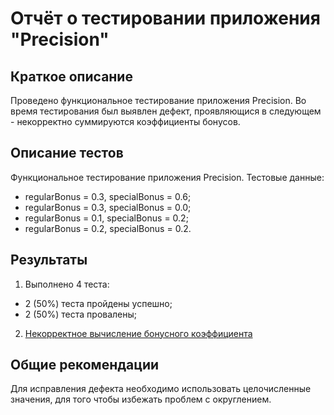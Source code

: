 # Отчёт о тестировании приложения "Precision"

## Краткое описание

Проведено функциональное тестирование приложения Precision.
Во время тестирования был выявлен дефект, проявляющися в следующем - некорректно суммируются коэффициенты бонусов.

## Описание тестов

Функциональное тестирование приложения Precision.
Тестовые данные:
* regularBonus = 0.3, specialBonus = 0.6;
* regularBonus = 0.3, specialBonus = 0.0;
* regularBonus = 0.1, specialBonus = 0.2;
* regularBonus = 0.2, specialBonus = 0.2.

## Результаты

1. Выполнено 4 теста:
  * 2 (50%) теста пройдены успешно;
  * 2 (50%) теста провалены;
2. [Некорректное вычисление бонусного коэффициента]()

## Общие рекомендации

Для исправления дефекта необходимо использовать целочисленные значения, для того чтобы избежать проблем с округлением.

